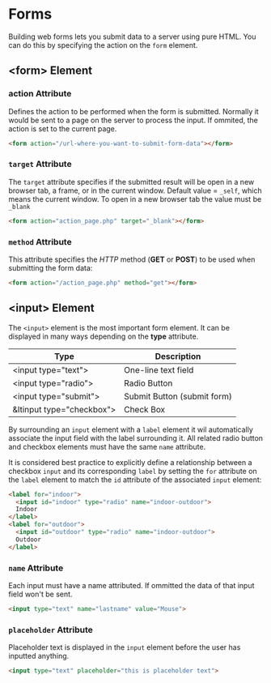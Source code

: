# Forms
Building web forms lets you submit data to a server using pure HTML. You can do this by specifying the action on the `form` element.

## &lt;form> Element
### action Attribute
Defines the action to be performed when the form is submitted. Normally it would be sent to a page on the server to process the input.
If ommited, the action is set to the current page.

```html
<form action="/url-where-you-want-to-submit-form-data"></form>
```

### `target` Attribute
The `target` attribute specifies if the submitted result will be open in a new browser tab, a frame, or in the current window.
Default value = `_self`, which means the current window. To open in a new browser tab the value must be `_blank`
```html
<form action="action_page.php" target="_blank"></form>
```
### `method` Attribute
This attribute specifies the *HTTP* method (**GET** or **POST**) to be used when submitting the form data:
```html
<form action="/action_page.php" method="get"></form>
```

## &lt;input> Element
The `<input>` element is the most important form element. It can be displayed in many ways depending on the **type** attribute.

Type | Description
--- | ---
&lt;input type="text"> | One-line text field
&lt;input type="radio"> | Radio Button
&lt;input type="submit"> | Submit Button (submit form)
&ltinput type="checkbox"> | Check Box

By surrounding an `input` element with a `label` element it wil automatically associate the input field with the label surrounding it.
All related radio button and checkbox elements must have the same `name` attribute. 

It is considered best practice to explicitly define a relationship between a checkbox `input` and its corresponding `label` by setting the `for` attribute on the `label` element to match the `id` attribute of the associated `input` element:
```html
<label for="indoor">
  <input id="indoor" type="radio" name="indoor-outdoor">
  Indoor
</label>
<label for="outdoor">
  <input id="outdoor" type="radio" name="indoor-outdoor"> 
  Outdoor
</label>
```

### `name` Attribute
Each input must have a name attributed. If ommitted the data of that input field won't be sent.
```html
<input type="text" name="lastname" value="Mouse">
```

### `placeholder` Attribute
Placeholder text is displayed in the `input` element before the user has inputted anything.
```html
<input type="text" placeholder="this is placeholder text">
```

